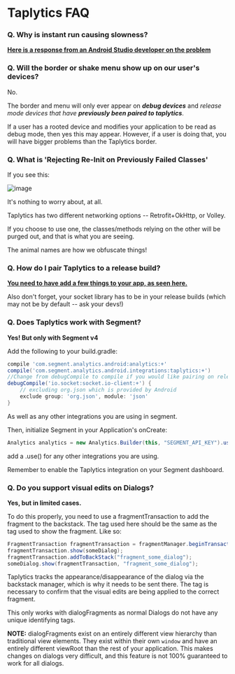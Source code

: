 # Taplytics FAQ

### Q. Why is instant run causing slowness?

**[Here is a response from an Android Studio developer on the problem](https://www.reddit.com/r/androiddev/comments/4m2v25/instant_run_causing_incredibly_long_app_start/d3s9iox)**

### Q. Will the border or shake menu show up on our user's devices?

No.

The border and menu will only ever appear on **_debug devices_** and _release mode devices that have **previously been paired to taplytics**_.

If a user has a rooted device and modifies your application to be read as debug mode, then yes this may appear. However, if a user is doing that, you will have bigger problems than the Taplytics border.


### Q. What is 'Rejecting Re-Init on Previously Failed Classes'

If you see this:

![image](rejected.jpg)

It's nothing to worry about, at all.

Taplytics has two different networking options -- Retrofit+OkHttp, or Volley.

If you choose to use one, the classes/methods relying on the other will be purged out, and that is what you are seeing.

The animal names are how we obfuscate things!

### Q. How do I pair Taplytics to a release build?

**[You need to have add a few things to your app, as seen here.](https://github.com/taplytics/Taplytics-Android-SDK/blob/master/START.md#device-pairing)**

Also don't forget, your socket library has to be in your release builds (which may not be by default -- ask your devs!)

### Q. Does Taplytics work with Segment?

**Yes! But only with Segment v4**

Add the following to your build.gradle:

```gradle
compile 'com.segment.analytics.android:analytics:+'
compile('com.segment.analytics.android.integrations:taplytics:+')
//Change from debugCompile to compile if you would like pairing on release builds as well.
debugCompile('io.socket:socket.io-client:+') {
    // excluding org.json which is provided by Android
    exclude group: 'org.json', module: 'json'
}
```
As well as any other integrations you are using in segment.

Then, initialize Segment in your Application's onCreate:

```java
Analytics analytics = new Analytics.Builder(this, "SEGMENT_API_KEY").use(TaplyticsIntegration.FACTORY).build();
```

add a .use() for any other integrations you are using.

Remember to enable the Taplytics integration on your Segment dashboard.

### Q. Do you support visual edits on Dialogs?

**Yes, but in limited cases.**

To do this properly, you need to use a fragmentTransaction to add the fragment to the backstack. The tag used here should be the same as the tag used to show the fragment. Like so:

```java
FragmentTransaction fragmentTransaction = fragmentManager.beginTransaction();
fragmentTransaction.show(someDialog);
fragmentTransaction.addToBackStack("fragment_some_dialog");
someDialog.show(fragmentTransaction, "fragment_some_dialog");
```

Taplytics tracks the appearance/disappearance of the dialog via the backstack manager, which is why it needs to be sent there. The tag is necessary to confirm that the visual edits are being applied to the correct fragment.

This only works with dialogFragments as normal Dialogs do not have any unique identifying tags.

**NOTE:**
dialogFragments exist on an entirely different view hierarchy than traditional view elements. They exist within their own `window` and have an entirely different viewRoot than the rest of your application. This makes changes on dialogs very difficult, and this feature is not 100% guaranteed to work for all dialogs.
